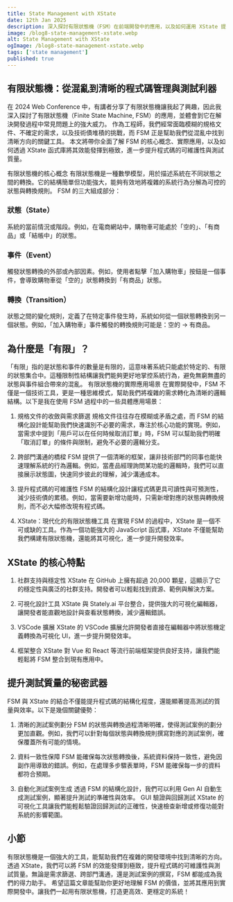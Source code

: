 ```yaml
---
title: State Management with XState
date: 12th Jan 2025
description: 深入探討有限狀態機（FSM）在前端開發中的應用，以及如何運用 XState 提升程式碼可維護性與測試質量
image: /blog8-state-management-xstate.webp
alt: State Management with XState
ogImage: /blog8-state-management-xstate.webp
tags: ['state management']
published: true
---
```


## 有限狀態機：從混亂到清晰的程式碼管理與測試利器

在 2024 Web Conference 中，有講者分享了有限狀態機讓我起了興趣，因此我深入探討了有限狀態機（Finite State Machine, FSM）的應用，並體會到它在解決開發過程中常見問題上的強大威力。
作為工程師，我們經常面臨模糊的規格文件、不確定的需求，以及技術債堆積的挑戰，而 FSM 正是幫助我們從混亂中找到清晰方向的關鍵工具。
本文將帶你全面了解 FSM 的核心概念、實際應用，以及如何透過 XState 函式庫將其效能發揮到極致，進一步提升程式碼的可維護性與測試質量。

有限狀態機的核心概念
有限狀態機是一種數學模型，用於描述系統在不同狀態之間的轉換。它的結構簡單但功能強大，能夠有效地將複雜的系統行為分解為可控的狀態與轉換規則。
FSM 的三大組成部分：

### 狀態（State）

系統的當前情況或階段。例如，在電商網站中，購物車可能處於「空的」、「有商品」或「結帳中」的狀態。

### 事件（Event）

觸發狀態轉換的外部或內部因素。例如，使用者點擊「加入購物車」按鈕是一個事件，會導致購物車從「空的」狀態轉換到「有商品」狀態。

### 轉換（Transition）

狀態之間的變化規則，定義了在特定事件發生時，系統如何從一個狀態轉換到另一個狀態。例如，「加入購物車」事件觸發的轉換規則可能是：空的 -> 有商品。

## 為什麼是「有限」？

「有限」指的是狀態和事件的數量是有限的，這意味著系統只能處於特定的、有限的狀態集合中。這種限制性結構讓我們能夠更好地掌控系統行為，避免無窮無盡的狀態與事件組合帶來的混亂。
有限狀態機的實際應用場景
在實際開發中，FSM 不僅是一個技術工具，更是一種思維模式，幫助我們將複雜的需求轉化為清晰的邏輯結構。以下是我在使用 FSM 過程中的一些具體應用場景：

1. 規格文件的收斂與需求篩選
規格文件往往存在模糊或矛盾之處，而 FSM 的結構化設計能幫助我們快速識別不必要的需求，專注於核心功能的實現。例如，當需求中提到「用戶可以在任何時候取消訂單」時，FSM 可以幫助我們明確「取消訂單」的條件與限制，避免不必要的邏輯分支。

2. 跨部門溝通的橋樑
FSM 提供了一個清晰的框架，讓非技術部門的同事也能快速理解系統的行為邏輯。例如，當產品經理詢問某功能的邏輯時，我們可以直接展示狀態圖，快速同步彼此的理解，減少溝通成本。

3. 提升程式碼的可維護性
FSM 的結構化設計讓程式碼更具可讀性與可預測性，減少技術債的累積。例如，當需要新增功能時，只需新增對應的狀態與轉換規則，而不必大幅修改現有程式碼。

4. XState：現代化的有限狀態機工具
在實現 FSM 的過程中，XState 是一個不可或缺的工具。作為一個功能強大的 JavaScript 函式庫，XState 不僅能幫助我們構建有限狀態機，還能將其可視化，進一步提升開發效率。

## XState 的核心特點

1. 社群支持與穩定性
XState 在 GitHub 上擁有超過 20,000 顆星，這顯示了它的穩定性與廣泛的社群支持。開發者可以輕鬆找到資源、範例與解決方案。

2. 可視化設計工具
XState 與 Stately.ai 平台整合，提供強大的可視化編輯器，讓開發者能直觀地設計與查看狀態轉換，減少邏輯錯誤。

3. VSCode 擴展
XState 的 VSCode 擴展允許開發者直接在編輯器中將狀態機定義轉換為可視化 UI，進一步提升開發效率。

4. 框架整合
XState 對 Vue 和 React 等流行前端框架提供良好支持，讓我們能輕鬆將 FSM 整合到現有應用中。

## 提升測試質量的秘密武器

FSM 與 XState 的結合不僅能提升程式碼的結構化程度，還能顯著提高測試的質量與效率。以下是幾個關鍵優勢：

1. 清晰的測試案例劃分
FSM 的狀態與轉換過程清晰明確，使得測試案例的劃分更加直觀。例如，我們可以針對每個狀態與轉換規則撰寫對應的測試案例，確保覆蓋所有可能的情境。

2. 資料一致性保障
FSM 能確保每次狀態轉換後，系統資料保持一致性，避免因副作用導致的錯誤。例如，在處理多步驟表單時，FSM 能確保每一步的資料都符合預期。

3. 自動化測試案例生成
透過 FSM 的結構化設計，我們可以利用 Gen AI 自動生成測試案例，顯著提升測試的準確性與效率。
GUI 驗證與回歸測試
XState 的可視化工具讓我們能輕鬆驗證回歸測試的正確性，快速檢查新增或修復功能對系統的影響範圍。

## 小節

有限狀態機是一個強大的工具，能幫助我們在複雜的開發環境中找到清晰的方向。透過 XState，我們可以將 FSM 的效能發揮到極致，提升程式碼的可維護性與測試質量。無論是需求篩選、跨部門溝通，還是測試案例的撰寫，FSM 都能成為我們的得力助手。
希望這篇文章能幫助你更好地理解 FSM 的價值，並將其應用到實際開發中。讓我們一起用有限狀態機，打造更高效、更穩定的系統！

